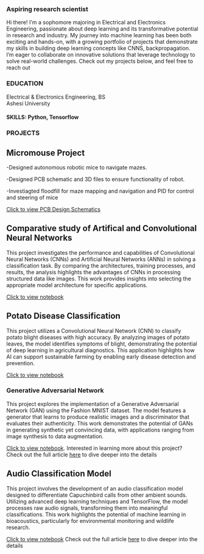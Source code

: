 ### Aspiring research scientist
Hi there! I'm a sophomore majoring in Electrical and Electronics Engineering, passionate about deep learning and its transformative potential in research and industry. My journey into machine learning has been both exciting and hands-on, with a growing portfolio of projects that demonstrate my skills in building deep learning concepts like CNNS, backpropagation.   
I’m eager to collaborate on innovative solutions that leverage technology to solve real-world challenges. Check out my projects below, and feel free to reach out

### EDUCATION
Electrical & Electronics Engineering, BS    
Ashesi University 

 #### SKILLS: Python, Tensorflow 

### PROJECTS

## Micromouse Project  
-Designed autonomous robotic mice to navigate mazes. 

-Designed PCB schematic and 3D files to ensure functionality of robot.

-Investiagted floodfill for maze mapping and navigation and PID for control and steering of mice  

[Click to view PCB Design Schematics](https://github.com/Baah134/Micromouse-Project) 

## Comparative study of Artifical and Convolutional Neural Networks
This project investigates the performance and capabilities of Convolutional Neural Networks (CNNs) and Artificial Neural Networks (ANNs) in solving a classification task. By comparing the architectures, training processes, and results, the analysis highlights the advantages of CNNs in processing structured data like images. This work provides insights into selecting the appropriate model architecture for specific applications.

[Click to view notebook](https://github.com/Baah134/Baah134/tree/main/Comparative%20Analysis%20of%20CNN%20and%20ANN)


## Potato Disease Classification
This project utilizes a Convolutional Neural Network (CNN) to classify potato blight diseases with high accuracy. By analyzing images of potato leaves, the model identifies symptoms of blight, demonstrating the potential of deep learning in agricultural diagnostics. This application highlights how AI can support sustainable farming by enabling early disease detection and prevention.

[Click to view notebook](https://github.com/Baah134/Baah134/tree/main/Potato%20Disease%20Classification)

### Generative Adversarial Network
This project explores the implementation of a Generative Adversarial Network (GAN) using the Fashion MNIST dataset. The model features a generator that learns to produce realistic images and a discriminator that evaluates their authenticity. This work demonstrates the potential of GANs in generating synthetic yet convincing data, with applications ranging from image synthesis to data augmentation.

[Click to view notebook](https://github.com/Baah134/Baah134/tree/main/Generative%20Adversarial%20Network). Interested in learning more about this project? Check out the full article [here](https://open.substack.com/pub/princebaah/p/generative-adversarial-networks?r=4ckmh5&utm_campaign=post&utm_medium=web&showWelcomeOnShare=true) to dive deeper into the details

## Audio Classification Model
This project involves the development of an audio classification model designed to differentiate Capuchinbird calls from other ambient  sounds. Utilizing advanced deep learning techniques and TensorFlow, the model processes raw audio signals, transforming them into meaningful classifications. This work highlights the potential of machine learning in bioacoustics, particularly for environmental monitoring and wildlife research.

[Click to view notebook](https://github.com/Baah134/Baah134/tree/main/Audio%20Classification) Check out the full article [here](https://open.substack.com/pub/princebaah/p/audio-classification-using-deep-learning?r=4ckmh5&utm_campaign=post&utm_medium=web&showWelcomeOnShare=true) to dive deeper into the details




